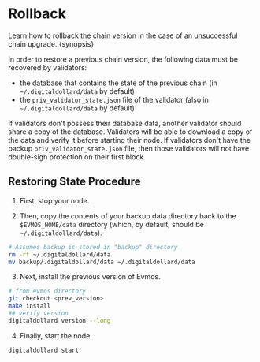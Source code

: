 <!--
order: 6
-->

# Rollback

Learn how to rollback the chain version in the case of an unsuccessful chain upgrade. {synopsis}

In order to restore a previous chain version, the following data must be recovered by validators:

- the database that contains the state of the previous chain (in `~/.digitaldollard/data` by default)
- the `priv_validator_state.json` file of the validator (also in `~/.digitaldollard/data` by default)

If validators don't possess their database data, another validator should share a copy of the database. Validators will be able to download a copy of the data and verify it before starting their node. If validators don't have the backup `priv_validator_state.json` file, then those validators will not have double-sign protection on their first block.

## Restoring State Procedure

1. First, stop your node.

2. Then, copy the contents of your backup data directory back to the `$EVMOS_HOME/data` directory (which, by default, should be `~/.digitaldollard/data`).

```bash
# Assumes backup is stored in "backup" directory
rm -rf ~/.digitaldollard/data
mv backup/.digitaldollard/data ~/.digitaldollard/data
```

3. Next, install the previous version of Evmos.

```bash
# from evmos directory
git checkout <prev_version>
make install
## verify version
digitaldollard version --long
```

4. Finally, start the node.

```bash
digitaldollard start
```
